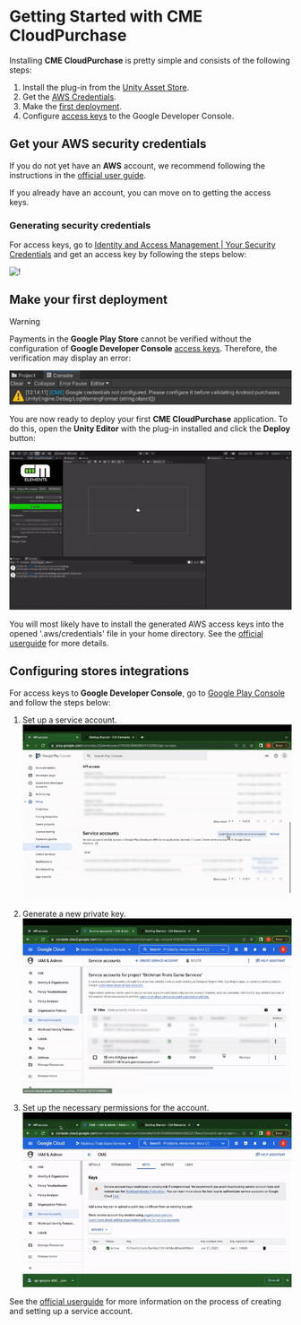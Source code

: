 # Getting Started with CME CloudPurchase

Installing **CME CloudPurchase** is pretty simple and consists of the following steps:

1. Install the plug-in from the [Unity Asset Store](https://assetstore.unity.com/preview/224332/710152).
2. Get the [AWS Credentials](#aws-credentials).
3. Make the [first deployment](#deployment).
4. Configure [access keys](#stores) to the Google Developer Console.

## <a id="aws-credentials"></a> Get your AWS security credentials

If you do not yet have an **AWS** account, we recommend following the instructions in the [official user guide](https://aws.amazon.com/premiumsupport/knowledge-center/create-and-activate-aws-account/).

If you already have an account, you can move on to getting the access keys.

### Generating security credentials

For access keys, go to [Identity and Access Management | Your Security Credentials](hhttps://us-east-1.console.aws.amazon.com/iam/home#/security_credentials) and get an access key by following the steps below:

![!](../assets/aws_credentials.gif)

## <a id="deployment"></a> Make your first deployment

<div class="admonition warning">
<p class="admonition-title">Warning</p>
Payments in the <b>Google Play Store</b> cannot be verified without the configuration of <b>Google Developer Console</b> <a href="#stores">access keys</a>. Therefore, the verification may display an error:</p>
</div>

![](../assets/google-creds-error.jpg)

You are now ready to deploy your first **CME CloudPurchase** application. To do this, open the **Unity Editor** with the plug-in installed and click the **Deploy** button:

![](../assets/deploy.gif)

You will most likely have to install the generated AWS access keys into the opened '.aws/credentials' file in your home directory. See the [official userguide](https://docs.aws.amazon.com/cli/latest/userguide/cli-configure-files.html) for more details. 

## <a id="stores"></a> Configuring stores integrations

For access keys to **Google Developer Console**, go to [Google Play Console](https://play.google.com/console/) and follow the steps below: 

1. Set up a service account.
![!](../assets/google_create.gif)

2. Generate a new private key.
![!](../assets/google_create_keys.gif)

3. Set up the necessary permissions for the account.
![!](../assets/google_permisions.gif)

See the [official userguide](https://developers.google.com/workspace/guides/create-credentials#service-account) for more information on the process of creating and setting up a service account.
